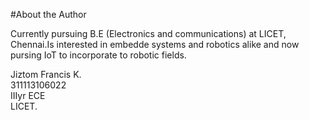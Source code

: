#About the Author

Currently pursuing B.E (Electronics and communications) at LICET, Chennai.Is interested in embedde systems and robotics alike and now pursing IoT to incorporate to robotic fields.<br>												

Jiztom Francis K.<br>
311113106022<br>
IIIyr ECE<br>
LICET.

